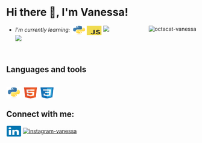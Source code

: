 # Hi there :wave:, I'm Vanessa!
* _I'm currently  learning:_ <img align="center" alt="Phyton" height="25" width="40" src="https://raw.githubusercontent.com/devicons/devicon/master/icons/python/python-original.svg"><img align="center" alt="Phyton" height="25" width="40" src="https://raw.githubusercontent.com/devicons/devicon/master/icons/javascript/javascript-original.svg">
    <img height="400em" align="right" alt="octacat-vanessa" src="https://octocat-generator-assets.githubusercontent.com/my-octocat-1621546842762.png">
    <img height="180em" src="https://github-readme-stats.vercel.app/api?username=vanessalb08&show_icons=true&theme=midnight-purple&include_all_commits=true&count_private=true"/><br>
    <img height="150em" src="https://github-readme-stats.vercel.app/api/top-langs/?username=vanessalb08&layout=compact&langs_count=16&theme=midnight-purple"/>

  <br>
<h2>Languages and tools</h2>
  <div style="display: inline_block"><br>
    <img align="center" alt="Phyton" height="30" width="40" src="https://raw.githubusercontent.com/devicons/devicon/master/icons/python/python-original.svg">
    <img align="center" alt="HTML" height="30" width="40" src="https://raw.githubusercontent.com/devicons/devicon/master/icons/html5/html5-original.svg">
    <img align="center" alt="CSS" height="30" width="40" src="https://raw.githubusercontent.com/devicons/devicon/master/icons/css3/css3-original.svg">
 

  ## Connect with me:
  <a href="https://www.linkedin.com/in/vanessa-lima-80a523171/" target="_blank"><img align="center" alt="linkedin-vanessa" height="30" width="40" src="https://raw.githubusercontent.com/devicons/devicon/master/icons/linkedin/linkedin-original.svg" style="max-width=100%"></a>
  <a href="https://www.instagram.com/vanessa.lima08/" target="_blank">  <img align="center" alt="instagram-vanessa" height="30" width="30" src="https://img-premium.flaticon.com/png/512/1384/1384063.png?token=exp=1621464944~hmac=efb2e0e326145f8df78df0980b7058a6" style="max-width=100%"></a>
